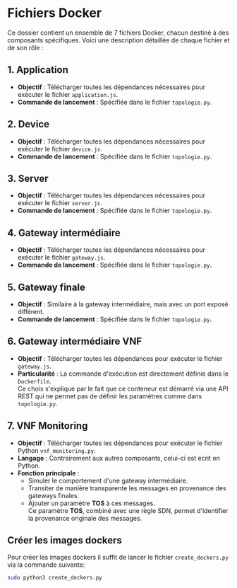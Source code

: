 # Fichiers Docker

Ce dossier contient un ensemble de 7 fichiers Docker, chacun destiné à des composants spécifiques. Voici une description détaillée de chaque fichier et de son rôle :

## 1. **Application**
- **Objectif** : Télécharger toutes les dépendances nécessaires pour exécuter le fichier `application.js`.
- **Commande de lancement** : Spécifiée dans le fichier `topologie.py`.

## 2. **Device**
- **Objectif** : Télécharger toutes les dépendances nécessaires pour exécuter le fichier `device.js`.
- **Commande de lancement** : Spécifiée dans le fichier `topologie.py`.

## 3. **Server**
- **Objectif** : Télécharger toutes les dépendances nécessaires pour exécuter le fichier `server.js`.
- **Commande de lancement** : Spécifiée dans le fichier `topologie.py`.

## 4. **Gateway intermédiaire**
- **Objectif** : Télécharger toutes les dépendances nécessaires pour exécuter le fichier `gateway.js`.
- **Commande de lancement** : Spécifiée dans le fichier `topologie.py`.

## 5. **Gateway finale**
- **Objectif** : Similaire à la gateway intermédiaire, mais avec un port exposé différent.
- **Commande de lancement** : Spécifiée dans le fichier `topologie.py`.

## 6. **Gateway intermédiaire VNF**
- **Objectif** : Télécharger toutes les dépendances pour exécuter le fichier `gateway.js`.
- **Particularité** : La commande d'exécution est directement définie dans le `Dockerfile`.  
  Ce choix s'explique par le fait que ce conteneur est démarré via une API REST qui ne permet pas de définir les paramètres comme dans `topologie.py`.

## 7. **VNF Monitoring**
- **Objectif** : Télécharger toutes les dépendances pour exécuter le fichier Python `vnf_monitoring.py`.
- **Langage** : Contrairement aux autres composants, celui-ci est écrit en Python.
- **Fonction principale** :
  - Simuler le comportement d'une gateway intermédiaire.
  - Transiter de manière transparente les messages en provenance des gateways finales.
  - Ajouter un paramètre **TOS** à ces messages.  
    Ce paramètre **TOS**, combiné avec une règle SDN, permet d'identifier la provenance originale des messages.

## Créer les images dockers

Pour créer les images dockers il suffit de lancer le fichier `create_dockers.py` via la commande suivante:   
```bash
sudo python3 create_dockers.py
```